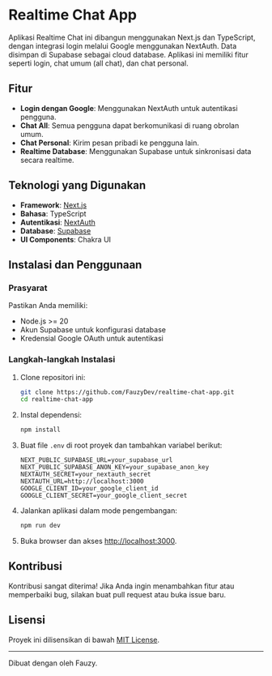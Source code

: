 # Realtime Chat App

Aplikasi Realtime Chat ini dibangun menggunakan Next.js dan TypeScript, dengan integrasi login melalui Google menggunakan NextAuth. Data disimpan di Supabase sebagai cloud database. Aplikasi ini memiliki fitur seperti login, chat umum (all chat), dan chat personal.

## Fitur

- **Login dengan Google**: Menggunakan NextAuth untuk autentikasi pengguna.
- **Chat All**: Semua pengguna dapat berkomunikasi di ruang obrolan umum.
- **Chat Personal**: Kirim pesan pribadi ke pengguna lain.
- **Realtime Database**: Menggunakan Supabase untuk sinkronisasi data secara realtime.

## Teknologi yang Digunakan

- **Framework**: [Next.js](https://nextjs.org/)
- **Bahasa**: TypeScript
- **Autentikasi**: [NextAuth](https://next-auth.js.org/)
- **Database**: [Supabase](https://supabase.com/)
- **UI Components**: Chakra UI

## Instalasi dan Penggunaan

### Prasyarat

Pastikan Anda memiliki:
- Node.js >= 20
- Akun Supabase untuk konfigurasi database
- Kredensial Google OAuth untuk autentikasi

### Langkah-langkah Instalasi

1. Clone repositori ini:
   ```bash
   git clone https://github.com/FauzyDev/realtime-chat-app.git
   cd realtime-chat-app
   ```

2. Instal dependensi:
   ```bash
   npm install
   ```

3. Buat file `.env` di root proyek dan tambahkan variabel berikut:
   ```env
   NEXT_PUBLIC_SUPABASE_URL=your_supabase_url
   NEXT_PUBLIC_SUPABASE_ANON_KEY=your_supabase_anon_key
   NEXTAUTH_SECRET=your_nextauth_secret
   NEXTAUTH_URL=http://localhost:3000
   GOOGLE_CLIENT_ID=your_google_client_id
   GOOGLE_CLIENT_SECRET=your_google_client_secret
   ```

4. Jalankan aplikasi dalam mode pengembangan:
   ```bash
   npm run dev
   ```

5. Buka browser dan akses [http://localhost:3000](http://localhost:3000).

## Kontribusi

Kontribusi sangat diterima! Jika Anda ingin menambahkan fitur atau memperbaiki bug, silakan buat pull request atau buka issue baru.

## Lisensi

Proyek ini dilisensikan di bawah [MIT License](LICENSE).

---

Dibuat dengan oleh Fauzy.
